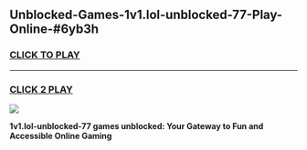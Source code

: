 
## Unblocked-Games-1v1.lol-unblocked-77-Play-Online-#6yb3h
<h3>
<a href="https://premium.freeplayer.one?title=1v1.lol-unblocked-77&ref=27F">CLICK TO PLAY</a></h3>
<hr>

<h3>
<a href="https://premium.freeplayer.one?title=1v1.lol-unblocked-77&ref=27F">CLICK 2 PLAY</a>
  
</h3>

<a href="https://premium.freeplayer.one?title=1v1.lol-unblocked-77&ref=27F"><img src="https://clearcache.store/games.png"></a>


**1v1.lol-unblocked-77 games unblocked: Your Gateway to Fun and Accessible Online Gaming**
